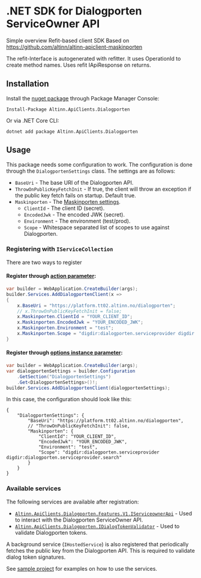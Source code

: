 # .NET SDK for Dialogporten ServiceOwner API

Simple overview
Refit-based client SDK Based on https://github.com/altinn/altinn-apiclient-maskinporten

The refit-Interface is autogenerated with refitter. It uses OperationId to create method names.
Uses refit IApiResponse on returns.

## Installation

Install the [nuget package](https://www.nuget.org/packages/Altinn.ApiClients.Dialogporten) through Package Manager Console:
```
Install-Package Altinn.ApiClients.Dialogporten
```

Or via .NET Core CLI:
```
dotnet add package Altinn.ApiClients.Dialogporten
```

## Usage
This package needs some configuration to work. The configuration is done through the `DialogportenSettings` class. The settings are as follows:
- `BaseUri` - The base URI of the Dialogporten API.
- `ThrowOnPublicKeyFetchInit` - If true, the client will throw an exception if the public key fetch fails on startup. Default true. 
- `Maskinporten` - The [Maskinporten settings](https://github.com/Altinn/altinn-apiclient-maskinporten).
  - `ClientId` - The client ID (secret).
  - `EncodedJwk` - The encoded JWK (secret).
  - `Environment` - The environment (test/prod).
  - `Scope` - Whitespace separated list of scopes to use against Dialogporten. 

### Registering with `IServiceCollection`
There are two ways to register

#### Register through [action parameter](https://learn.microsoft.com/en-us/dotnet/core/extensions/options-library-authors#actiontoptions-parameter):
```csharp
var builder = WebApplication.CreateBuilder(args);
builder.Services.AddDialogportenClient(x => 
{
    x.BaseUri = "https://platform.tt02.altinn.no/dialogporten";
    // x.ThrowOnPublicKeyFetchInit = false;
    x.Maskinporten.ClientId = "YOUR_CLIENT_ID";
    x.Maskinporten.EncodedJwk = "YOUR_ENCODED_JWK";
    x.Maskinporten.Environment = "test";
    x.Maskinporten.Scope = "digdir:dialogporten.serviceprovider digdir:dialogporten.serviceprovider.search";
}
```

#### Register through [options instance parameter](https://learn.microsoft.com/en-us/dotnet/core/extensions/options-library-authors#options-instance-parameter):
```csharp
var builder = WebApplication.CreateBuilder(args);
var dialogportenSettings = builder.Configuration
    .GetSection("DialogportenSettings")
    .Get<DialogportenSettings>()!;
builder.Services.AddDialogportenClient(dialogportenSettings);
```
In this case, the configuration should look like this:
```json5
{
    "DialogportenSettings": {
        "BaseUri": "https://platform.tt02.altinn.no/dialogporten",
        // "ThrowOnPublicKeyFetchInit": false,
        "Maskinporten": {
            "ClientId": "YOUR_CLIENT_ID",
            "EncodedJwk": "YOUR_ENCODED_JWK",
            "Environment": "test",
            "Scope": "digdir:dialogporten.serviceprovider digdir:dialogporten.serviceprovider.search"
        }
    }
}
```

### Available services
The following services are available after registration:
- [`Altinn.ApiClients.Dialogporten.Features.V1.IServiceownerApi`](./Features/V1/RefitterInterface.cs) - Used to interact with the Dialogporten ServiceOwner API.
- [`Altinn.ApiClients.Dialogporten.IDialogTokenValidator`](IDialogTokenValidator.cs) - Used to validate Dialogporten tokens.

A background service (`IHostedService`) is also registered that periodically fetches the public key from the Dialogporten API. This is required to validate dialog token signatures.

See [sample project](../Digdir.Library.Dialogporten.WebApiClient.WebApiSample/Program.cs) for examples on how to use the services.
